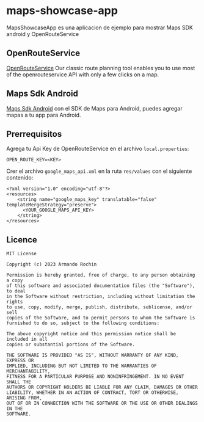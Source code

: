 # maps-showcase-app
MapsShowcaseApp es una aplicacion de ejemplo para mostrar Maps SDK android y OpenRouteService

## OpenRouteService
<a href="https://openrouteservice.org/">OpenRouteService</a> Our classic route planning tool enables you to use most of the openrouteservice API with only a few clicks on a map. 

## Maps Sdk Android
<a href="https://developers.google.com/maps/documentation/android-sdk/overview">Maps Sdk Android</a> con el SDK de Maps para Android, puedes agregar mapas a tu app para Android.

## Prerrequisitos
Agrega tu Api Key de OpenRouteService en el archivo `local.properties`:
```
OPEN_ROUTE_KEY=<KEY>
```
Crer el archivo `google_maps_api.xml` en la ruta `res/values` con el siguiente contenido:
```
<?xml version="1.0" encoding="utf-8"?>
<resources>
    <string name="google_maps_key" translatable="false" templateMergeStrategy="preserve">
      <YOUR_GOOGLE_MAPS_API_KEY>
    </string>
</resources>
```

## Licence
    MIT License

    Copyright (c) 2023 Armando Rochin

    Permission is hereby granted, free of charge, to any person obtaining a copy
    of this software and associated documentation files (the "Software"), to deal
    in the Software without restriction, including without limitation the rights
    to use, copy, modify, merge, publish, distribute, sublicense, and/or sell
    copies of the Software, and to permit persons to whom the Software is
    furnished to do so, subject to the following conditions:

    The above copyright notice and this permission notice shall be included in all
    copies or substantial portions of the Software.

    THE SOFTWARE IS PROVIDED "AS IS", WITHOUT WARRANTY OF ANY KIND, EXPRESS OR
    IMPLIED, INCLUDING BUT NOT LIMITED TO THE WARRANTIES OF MERCHANTABILITY,
    FITNESS FOR A PARTICULAR PURPOSE AND NONINFRINGEMENT. IN NO EVENT SHALL THE
    AUTHORS OR COPYRIGHT HOLDERS BE LIABLE FOR ANY CLAIM, DAMAGES OR OTHER
    LIABILITY, WHETHER IN AN ACTION OF CONTRACT, TORT OR OTHERWISE, ARISING FROM,
    OUT OF OR IN CONNECTION WITH THE SOFTWARE OR THE USE OR OTHER DEALINGS IN THE
    SOFTWARE.
